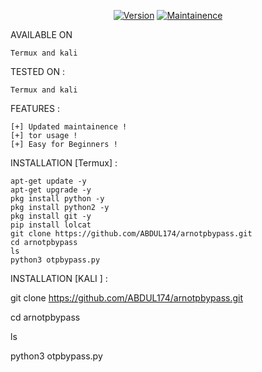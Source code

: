 
 <p align="center">
<a href="><img title="Made in INDIA" src="https://img.shields.io/badge/MADE%20IN-INDIA-SCRIPT?colorA=%23ff8100&colorB=%23017e40&colorC=%23ff0000&style=for-the-badge"></a>
</p>
 


 <p align="center">
<a href="https://bit.ly/30yDbd5"><img title="Version" src="https://img.shields.io/badge/Version-1.0-green.svg?style=flat-square"></a>
<a href="https://bit.ly/30yDbd5"><img title="Maintainence" src="https://img.shields.io/badge/Maintained%3F-yes-green.svg"></a>
</p>
 
 
 
 
 AVAILABLE ON

    Termux and kali

TESTED ON :

    Termux and kali 


FEATURES :

    [+] Updated maintainence !
    [+] tor usage !
    [+] Easy for Beginners !

INSTALLATION [Termux] :

    apt-get update -y
    apt-get upgrade -y
    pkg install python -y
    pkg install python2 -y
    pkg install git -y
    pip install lolcat
    git clone https://github.com/ABDUL174/arnotpbypass.git
    cd arnotpbypass
    ls
    python3 otpbypass.py


INSTALLATION [KALI ] :

 git clone https://github.com/ABDUL174/arnotpbypass.git
    
  cd arnotpbypass
    
  ls
    
  python3 otpbypass.py
